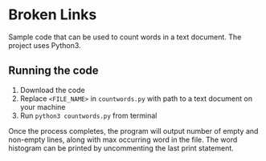 # Broken Links

Sample code that can be used to count words in a text document. The project uses Python3.

## Running the code

1. Download the code
1. Replace `<FILE_NAME>` in `countwords.py` with path to a text document on your machine
1. Run `python3 countwords.py` from terminal

Once the process completes, the program will output number of empty and non-empty lines, along with max occurring word in the file. The word histogram can be printed by uncommenting the last print statement.
